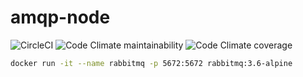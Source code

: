 # amqp-node

![CircleCI](https://img.shields.io/circleci/build/github/openrm/amqp-node)
![Code Climate maintainability](https://img.shields.io/codeclimate/maintainability/openrm/amqp-node)
![Code Climate coverage](https://img.shields.io/codeclimate/coverage/openrm/amqp-node)

```sh
docker run -it --name rabbitmq -p 5672:5672 rabbitmq:3.6-alpine
```
